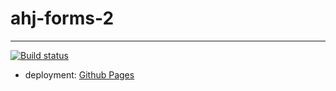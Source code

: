 # ahj-forms-2
--------------------
[![Build status](https://ci.appveyor.com/api/projects/status/bk02q7l8oxai9l8j?svg=true)](https://ci.appveyor.com/project/tarapiygin/ahj-forms-2)

- deployment: <a href="https://tarapiygin.github.io/ahj-forms-2/">Github Pages</a>
